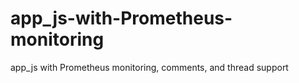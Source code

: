 # app_js-with-Prometheus-monitoring
app_js with Prometheus monitoring, comments, and thread support
